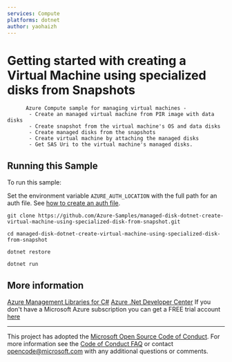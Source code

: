 ```yaml
---
services: Compute
platforms: dotnet
author: yaohaizh
---
```


# Getting started with creating a Virtual Machine using specialized disks from Snapshots #

          Azure Compute sample for managing virtual machines -
           - Create an managed virtual machine from PIR image with data disks
           - Create snapshot from the virtual machine's OS and data disks
           - Create managed disks from the snapshots
           - Create virtual machine by attaching the managed disks
           - Get SAS Uri to the virtual machine's managed disks.


## Running this Sample ##

To run this sample:

Set the environment variable `AZURE_AUTH_LOCATION` with the full path for an auth file. See [how to create an auth file](https://github.com/Azure/azure-libraries-for-net/blob/master/AUTH.md).

    git clone https://github.com/Azure-Samples/managed-disk-dotnet-create-virtual-machine-using-specialized-disk-from-snapshot.git

    cd managed-disk-dotnet-create-virtual-machine-using-specialized-disk-from-snapshot

    dotnet restore

    dotnet run

## More information ##

[Azure Management Libraries for C#](https://github.com/Azure/azure-sdk-for-net/tree/Fluent)
[Azure .Net Developer Center](https://azure.microsoft.com/en-us/develop/net/)
If you don't have a Microsoft Azure subscription you can get a FREE trial account [here](http://go.microsoft.com/fwlink/?LinkId=330212)

---

This project has adopted the [Microsoft Open Source Code of Conduct](https://opensource.microsoft.com/codeofconduct/). For more information see the [Code of Conduct FAQ](https://opensource.microsoft.com/codeofconduct/faq/) or contact [opencode@microsoft.com](mailto:opencode@microsoft.com) with any additional questions or comments.